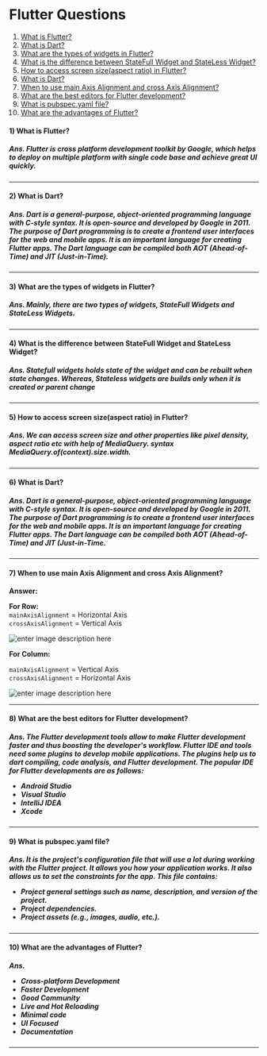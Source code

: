 <h1>Flutter Questions</h1>
<!--
<h4 id="">4) </h4>
<h5>Ans. </h5>
<hr>
-->
<ol>
<a href="#1"><li>What is Flutter?</li></a>
 <a href="#2"><li>What is Dart?</li></a>
<a href="#3"><li> What are the types of widgets in Flutter?</li></a>
<a href="#4"><li>What is the difference between StateFull Widget and StateLess Widget?</li></a>
<a href="#5"><li>How to access screen size(aspect ratio) in Flutter?</li></a>
<a href="#6"><li>What is Dart?</li></a>
 <a href="#7"><li>When to use main Axis Alignment and cross Axis Alignment?</li></a>
 <a href="#8"><li>What are the best editors for Flutter development?</li></a>
 <a href="#9"><li>What is pubspec.yaml file?</li></a>
 <a href="#10"><li>What are the advantages of Flutter?</li></a>
 
</ol>

<!--Question And Answer Start-->
<h4 id="1">1) What is Flutter? </h4>
<h5>Ans. Flutter is cross platform development toolkit by Google, which helps to deploy on multiple platform with single code base and achieve great UI quickly.</h5>
<hr>
<h4 id="2">2) What is Dart? </h4>
<h5>Ans. Dart is a general-purpose, object-oriented programming language with C-style syntax. It is open-source and developed by Google in 2011. The purpose of Dart programming is to create a frontend user interfaces for the web and mobile apps. It is an important language for creating Flutter apps. The Dart language can be compiled both AOT (Ahead-of-Time) and JIT (Just-in-Time).</h5>
<hr>
<h4 id="3">3) What are the types of widgets in Flutter? </h4>
<h5>Ans. Mainly, there are two types of widgets, StateFull Widgets and StateLess Widgets.</h5>
<hr>
<h4 id="4">4)  What is the difference between StateFull Widget and StateLess Widget?</h4>
<h5>Ans. Statefull widgets holds state of the widget and can be rebuilt when state changes. Whereas, Stateless widgets are builds only when it is created or parent change</h5>
<hr>

<h4 id="5">5) How to access screen size(aspect ratio) in Flutter?</h4>
<h5>Ans. We can access screen size and other properties like pixel density, aspect ratio etc with help of MediaQuery. syntax MediaQuery.of(context).size.width.</h5>
<hr>
<h4 id="6">6) What is Dart?</h4>
<h5>Ans. Dart is a general-purpose, object-oriented programming language with C-style syntax. It is open-source and developed by Google in 2011. The purpose of Dart programming is to create a frontend user interfaces for the web and mobile apps. It is an important language for creating Flutter apps. The Dart language can be compiled both AOT (Ahead-of-Time) and JIT (Just-in-Time.</h5>
<hr>
<h4 id="7">7) When to use main Axis Alignment and cross Axis Alignment?</h4>
<p dir="auto"><strong>Answer:</strong></p>
<p dir="auto"><strong>For Row:</strong><br>
<code>mainAxisAlignment</code> = Horizontal Axis<br>
<code>crossAxisAlignment</code> = Vertical Axis</p>
<p dir="auto"><img src="https://camo.githubusercontent.com/113d25fccbd440f005a911122be73937f6fdee5e1997c8bde01e602dc7348203/68747470733a2f2f692e737461636b2e696d6775722e636f6d2f61797048722e706e67" alt="enter image description here" data-canonical-src="https://i.stack.imgur.com/aypHr.png" style="max-width: 100%;"></p>
<p dir="auto"><strong>For Column:</strong></p>
<p dir="auto"><code>mainAxisAlignment</code> = Vertical Axis<br>
<code>crossAxisAlignment</code> = Horizontal Axis</p>
<p dir="auto"><img src="https://camo.githubusercontent.com/670c09b227165fd3a83a56863f44d1a3bff5e4b25e7d26a7e9cee628472c22d7/68747470733a2f2f692e737461636b2e696d6775722e636f6d2f65736557462e706e67" alt="enter image description here" data-canonical-src="https://i.stack.imgur.com/eseWF.png" style="max-width: 100%;"></p>
<hr>
<h4 id="8">8) What are the best editors for Flutter development?</h4>
<h5>Ans. The Flutter development tools allow to make Flutter development faster and thus boosting the developer's workflow. Flutter IDE and tools need some plugins to develop mobile applications. The plugins help us to dart compiling, code analysis, and Flutter development. The popular IDE for Flutter developments are as follows:
<ul>
<li>Android Studio</li>
<li>Visual Studio</li>
<li>IntelliJ IDEA</li>
<li>Xcode</li></ul></h5>
<hr>
<h4 id="9">9) What is pubspec.yaml file?</h4>
<h5>Ans. It is the project's configuration file that will use a lot during working with the Flutter project. It allows you how your application works. It also allows us to set the constraints for the app. This file contains:<br/>
<ul>
<li>Project general settings such as name, description, and version of the project.</li>
<li>Project dependencies.</li>
<li>Project assets (e.g., images, audio, etc.).</li>
</ul>
</h5>
<hr>
<h4 id="10">10) What are the advantages of Flutter?</h4>
<h5>Ans.
<ul>
<li>Cross-platform Development</li>
<li>Faster Development</li>
<li>Good Community</li>
<li>Live and Hot Reloading</li>
<li>Minimal code</li>
<li>UI Focused</li>
<li>Documentation</li>
</ul>
</h5>
<hr>
